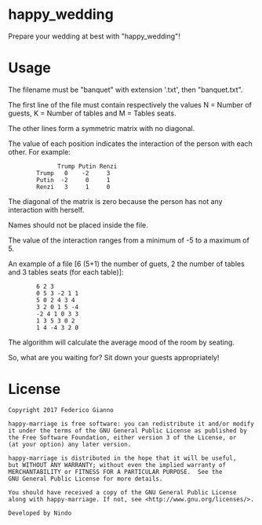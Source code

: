 # happy_wedding

 Prepare your wedding at best with "happy_wedding"!

# Usage

 The filename must be "banquet" with extension '.txt', then "banquet.txt".
 
 The first line of the file must contain respectively the values N = Number of guests, K = Number of tables and M = Tables seats.
 
 The other lines form a symmetric matrix with no diagonal. 
 
 The value of each position indicates the interaction of the person with each other. For example:
 
                  Trump Putin Renzi
            Trump   0    -2     3
            Putin  -2     0     1
            Renzi   3     1     0

  The diagonal of the matrix is zero because the person has not any interaction with herself. 
  
  Names should not be placed inside the file.
  
  The value of the interaction ranges from a minimum of -5 to a maximum of 5.
  
  An example of a file [6 (5+1) the number of guets, 2 the number of tables and 3 tables seats (for each table)]:
  
            6 2 3
            0 5 3 -2 1 1
            5 0 2 4 3 4
            3 2 0 1 5 -4
            -2 4 1 0 3 3
            1 3 5 3 0 2
            1 4 -4 3 2 0

  The algorithm will calculate the average mood of the room by seating.
  
  So, what are you waiting for? Sit down your guests appropriately!

# License

    Copyright 2017 Federico Gianno

    happy-marriage is free software: you can redistribute it and/or modify
    it under the terms of the GNU General Public License as published by
    the Free Software Foundation, either version 3 of the License, or
    (at your option) any later version.

    happy-marriage is distributed in the hope that it will be useful,
    but WITHOUT ANY WARRANTY; without even the implied warranty of
    MERCHANTABILITY or FITNESS FOR A PARTICULAR PURPOSE.  See the
    GNU General Public License for more details.

    You should have received a copy of the GNU General Public License
    along with happy-marriage. If not, see <http://www.gnu.org/licenses/>.

    Developed by Nindo 

